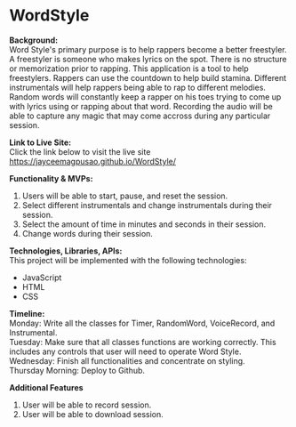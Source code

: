 # WordStyle
**Background:**\
Word Style's primary purpose is to help rappers become a better freestyler. A freestyler is someone who makes lyrics on the spot. There is no structure or memorization prior to rapping. This application is a tool to help freestylers. Rappers can use the countdown to help build stamina. Different instrumentals will help rappers being able to rap to different melodies. Random words will constantly keep a rapper on his toes trying to come up with lyrics using or rapping about that word. Recording the audio will be able to capture any magic that may come accross during any particular session.

**Link to Live Site:**\
Click the link below to visit the live site\
https://jayceemagpusao.github.io/WordStyle/

**Functionality & MVPs:**
1. Users will be able to start, pause, and reset the session.
2. Select different instrumentals and change instrumentals during their session.
3. Select the amount of time in minutes and seconds in their session.
4. Change words during their session.

**Technologies, Libraries, APIs:**\
This project will be implemented with the following technologies:
- JavaScript
- HTML
- CSS

**Timeline:**\
Monday: Write all the classes for Timer, RandomWord, VoiceRecord, and Instrumental.\
Tuesday: Make sure that all classes functions are working correctly. This includes any
controls that user will need to operate Word Style.\
Wednesday: Finish all functionalities and concentrate on styling.\
Thursday Morning: Deploy to Github.

**Additional Features**
1. User will be able to record session.
2. User will be able to download session.